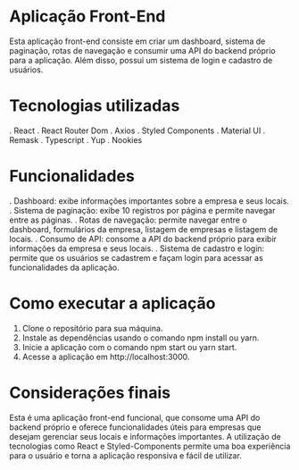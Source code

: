 # Aplicação Front-End

Esta aplicação front-end consiste em criar um dashboard, sistema de paginação, rotas de navegação e consumir uma API do backend próprio para a aplicação. Além disso, possui um sistema de login e cadastro de usuários.

# Tecnologias utilizadas

. React
. React Router Dom
. Axios
. Styled Components
. Material UI
. Remask
. Typescript
. Yup
. Nookies

# Funcionalidades

. Dashboard: exibe informações importantes sobre a empresa e seus locais.
. Sistema de paginação: exibe 10 registros por página e permite navegar entre as páginas.
. Rotas de navegação: permite navegar entre o dashboard, formulários da empresa, listagem de empresas e listagem de locais.
. Consumo de API: consome a API do backend próprio para exibir informações da empresa e seus locais.
. Sistema de cadastro e login: permite que os usuários se cadastrem e façam login para acessar as funcionalidades da aplicação.

# Como executar a aplicação

1. Clone o repositório para sua máquina.
2. Instale as dependências usando o comando npm install ou yarn.
3. Inicie a aplicação com o comando npm start ou yarn start.
4. Acesse a aplicação em http://localhost:3000.

# Considerações finais

Esta é uma aplicação front-end funcional, que consome uma API do backend próprio e oferece funcionalidades úteis para empresas que desejam gerenciar seus locais e informações importantes. A utilização de tecnologias como React e Styled-Components permite uma boa experiência para o usuário e torna a aplicação responsiva e fácil de utilizar.